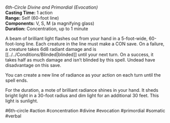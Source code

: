 *6th-Circle Divine and Primordial (Evocation)*    
**Casting Time:** 1 action    
**Range:** Self (60-foot line)  
**Components:** V, S, M (a magnifying glass)  
**Duration:** Concentration, up to 1 minute

A beam of brilliant light flashes out from your hand in a 5-foot-wide, 60-foot-long line. Each creature in the line must make a CON save. On a failure, a creature takes 6d8 radiant damage and is [[../../Conditions/Blinded|blinded]] until your next turn. On a success, it takes half as much damage and isn’t blinded by this spell. Undead have disadvantage on this save.

You can create a new line of radiance as your action on each turn until the spell ends.

For the duration, a mote of brilliant radiance shines in your hand. It sheds bright light in a 30-foot radius and dim light for an additional 30 feet. This light is sunlight.

#6th-circle #action #concentration #divine #evocation #primordial #somatic #verbal

